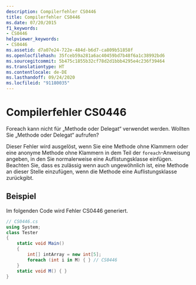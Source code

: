 ```yaml
---
description: Compilerfehler CS0446
title: Compilerfehler CS0446
ms.date: 07/20/2015
f1_keywords:
- CS0446
helpviewer_keywords:
- CS0446
ms.assetid: d7a07e24-722e-484d-b6d7-ca809b51858f
ms.openlocfilehash: 35fceb59a281a6ac40459bd7b48f6a1c38992bd6
ms.sourcegitcommit: 5b475c1855b32cf78d2d1bbb4295e4c236f39464
ms.translationtype: HT
ms.contentlocale: de-DE
ms.lasthandoff: 09/24/2020
ms.locfileid: "91180035"
---
```

# <a name="compiler-error-cs0446"></a>Compilerfehler CS0446

Foreach kann nicht für „Methode oder Delegat“ verwendet werden. Wollten Sie „Methode oder Delegat“ aufrufen?  
  
 Dieser Fehler wird ausgelöst, wenn Sie eine Methode ohne Klammern oder eine anonyme Methode ohne Klammern in dem Teil der `foreach`-Anweisung angeben, in den Sie normalerweise eine Auflistungsklasse einfügen. Beachten Sie, dass es zulässig wenn auch ungewöhnlich ist, eine Methode an dieser Stelle einzufügen, wenn die Methode eine Auflistungsklasse zurückgibt.  
  
## <a name="example"></a>Beispiel  

 Im folgenden Code wird Fehler CS0446 generiert.  
  
```csharp  
// CS0446.cs  
using System;  
class Tester
{  
    static void Main()
    {  
        int[] intArray = new int[5];  
        foreach (int i in M) { } // CS0446  
    }  
    static void M() { }  
}  
```
